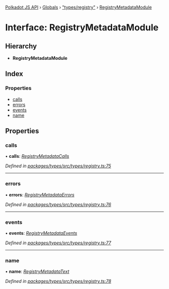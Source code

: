 [Polkadot JS API](../README.md) › [Globals](../globals.md) › ["types/registry"](../modules/_types_registry_.md) › [RegistryMetadataModule](_types_registry_.registrymetadatamodule.md)

# Interface: RegistryMetadataModule

## Hierarchy

* **RegistryMetadataModule**

## Index

### Properties

* [calls](_types_registry_.registrymetadatamodule.md#calls)
* [errors](_types_registry_.registrymetadatamodule.md#errors)
* [events](_types_registry_.registrymetadatamodule.md#events)
* [name](_types_registry_.registrymetadatamodule.md#name)

## Properties

###  calls

• **calls**: *[RegistryMetadataCalls](_types_registry_.registrymetadatacalls.md)*

*Defined in [packages/types/src/types/registry.ts:75](https://github.com/polkadot-js/api/blob/e5c2c6a228/packages/types/src/types/registry.ts#L75)*

___

###  errors

• **errors**: *[RegistryMetadataErrors](../modules/_types_registry_.md#registrymetadataerrors)*

*Defined in [packages/types/src/types/registry.ts:76](https://github.com/polkadot-js/api/blob/e5c2c6a228/packages/types/src/types/registry.ts#L76)*

___

###  events

• **events**: *[RegistryMetadataEvents](_types_registry_.registrymetadataevents.md)*

*Defined in [packages/types/src/types/registry.ts:77](https://github.com/polkadot-js/api/blob/e5c2c6a228/packages/types/src/types/registry.ts#L77)*

___

###  name

• **name**: *[RegistryMetadataText](_types_registry_.registrymetadatatext.md)*

*Defined in [packages/types/src/types/registry.ts:78](https://github.com/polkadot-js/api/blob/e5c2c6a228/packages/types/src/types/registry.ts#L78)*
